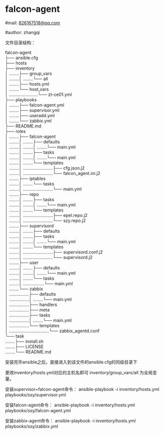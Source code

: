 # falcon-agent

#mail: 826167518@qq.com

#author: zhangqi

文件目录结构：

falcon-agent <br />
├── ansible.cfg <br />
├── hosts<br />
├── inventory<br />
│ ........├── group_vars<br />
│ ........│ ........└── all<br />
│ ........├── hosts.yml<br />
│ ........└── host_vars<br />
│ .......................└── zt-ce01.yml<br />
├── playbooks<br />
│ ........├── falcon-agent.yml<br />
│ ........├── supervisor.yml<br />
│ ........├── useradd.yml<br />
│ ........└── zabbix.yml<br />
├── README.md<br />
├── roles<br />
│ ........├── falcon-agent<br />
│ ........│ ........├── defaults<br />
│ ........│ ........│ ........└── main.yml<br />
│ ........│ ........├── tasks<br />
│ ........│ ........│ ........└── main.yml<br />
│ ........│ ........└── templates<br />
│ ........│ ........................├── cfg.json.j2<br />
│ ........│ ........................└── falcon_agent.ini.j2<br />
│ ........├── iptables<br />
│ ........│ ........└── tasks<br />
│ ........│ ........................└── main.yml<br />
│ ........├── repo<br />
│ ........│ ........├── tasks<br />
│ ........│ ........│ ........└── main.yml<br />
│ ........│ ........└── templates<br />
│ ........│ ........................├── epel.repo.j2<br />
│ ........│ ........................└── szy.repo.j2<br />
│ ........├── supervisord<br />
│ ........│ ........├── defaults<br />
│ ........│ ........├── tasks<br />
│ ........│ ........│ ........└── main.yml<br />
│ ........│ ........└── templates<br />
│ ........│ ........................├── supervisord.conf.j2<br />
│ ........│ ........................└── supervisord.j2<br />
│ ........├── user<br />
│ ........│ ........├── defaults<br />
│ ........│ ........│ ........└── main.yml<br />
│ ........│ ........└── tasks<br />
│ ........│ .................└── main.yml<br />
│ ........└── zabbix<br />
│ ................├── defaults<br />
│ ................│ ........└── main.yml<br />
│ ................├── handlers<br />
│ ................├── meta<br />
│ ................├── tasks<br />
│ ................│ ........└── main.yml<br />
│ ................└── templates<br />
│ ................................└── zabbix_agentd.conf<br />
└── task<br />
........├── install.sh<br />
........├── LICENSE<br />
........└── README.md<br />


安装完毕ansible之后，直接进入到该文件的ansible.cfg的同级目录下

更改inventory/hosts.yml对应的主机名即可
inventory/group_vars/all 为全局变量。

安装supervisor+falcon-agent命令：
ansible-playbook -i inventory/hosts.yml playbooks/ssy/supervisor.yml 

安装falcon-agent命令：
ansible-playbook -i inventory/hosts.yml playbooks/ssy/falcon-agent.yml

安装zabbix-agent命令：
ansible-playbook -i inventory/hosts.yml playbooks/ssy/zabbix.yml
